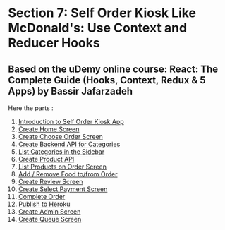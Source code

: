 # Section 7: Self Order Kiosk Like McDonald's: Use Context and Reducer Hooks

## Based on the uDemy online course: React: The Complete Guide (Hooks, Context, Redux & 5 Apps) by Bassir Jafarzadeh

Here the parts :

1. [Introduction to Self Order Kiosk App](https://www.udemy.com/course/react-the-complete-guide/learn/lecture/26249796)
2. [Create Home Screen](https://www.udemy.com/course/react-the-complete-guide/learn/lecture/26250472)
3. [Create Choose Order Screen]()
4. [Create Backend API for Categories]()
5. [List Categories in the Sidebar]()
6. [Create Product API]()
7. [List Products on Order Screen]()
8. [Add / Remove Food to/from Order]()
9. [Create Review Screen]()
10. [Create Select Payment Screen]()
11. [Complete Order]()
12. [Publish to Heroku]()
13. [Create Admin Screen]()
14. [Create Queue Screen]()
